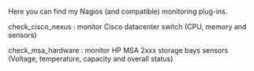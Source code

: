 Here you can find my Nagios (and compatible) monitoring plug-ins.

check_cisco_nexus  : monitor Cisco datacenter switch (CPU, memory and sensors)

check_msa_hardware : monitor HP MSA 2xxx storage bays sensors (Voltage, temperature, capacity and overall status)
